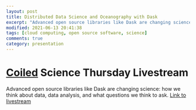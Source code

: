 ```yaml
---
layout: post
title: Distributed Data Science and Oceanography with Dask
excerpt: "Advanced open source libraries like Dask are changing science: how we think about data, analysis, and what questions we think to ask. "
modified: 2021-06-13 20:41:38
tags: [cloud computing, open source software, science]
comments: true
category: presentation
---
```

# [Coiled](https://coiled.io/) Science Thursday Livestream
Advanced open source libraries like Dask are changing science: how we think about data, data analysis, and what questions we think to ask. 
[Link to livestream](https://coiled.io/distributed-data-science-and-oceanography-with-dask-2/)

